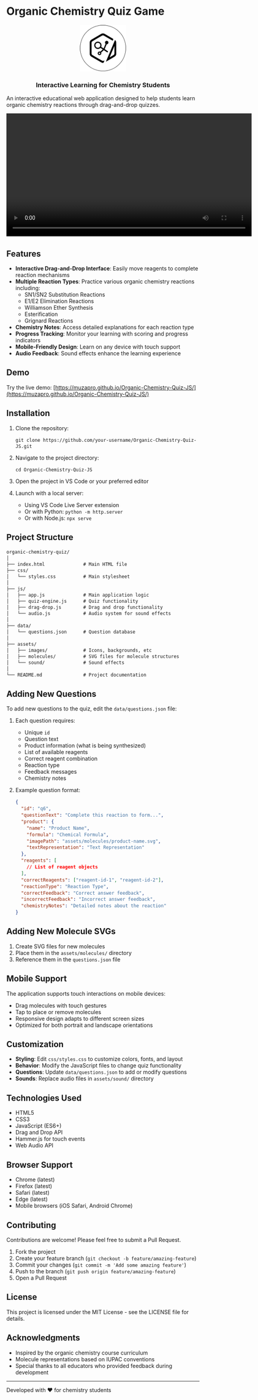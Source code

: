 # Organic Chemistry Quiz Game

<div align="center">
  <img src="assets/images/favicon.png" alt="Organic Chemistry Quiz Logo" width="120px" height="120px"/>
  <h3>Interactive Learning for Chemistry Students</h3>
</div>

An interactive educational web application designed to help students learn organic chemistry reactions through drag-and-drop quizzes.

<div align="center">
  <video src="docs/trailer/Organic_chem_quiz_TRAILER.m4v" controls width="640" alt="Organic Chemistry Quiz Trailer"></video>
</div>

## Features

- **Interactive Drag-and-Drop Interface**: Easily move reagents to complete reaction mechanisms
- **Multiple Reaction Types**: Practice various organic chemistry reactions including:
  - SN1/SN2 Substitution Reactions
  - E1/E2 Elimination Reactions
  - Williamson Ether Synthesis
  - Esterification
  - Grignard Reactions
- **Chemistry Notes**: Access detailed explanations for each reaction type
- **Progress Tracking**: Monitor your learning with scoring and progress indicators
- **Mobile-Friendly Design**: Learn on any device with touch support
- **Audio Feedback**: Sound effects enhance the learning experience

## Demo

Try the live demo: [https://muzapro.github.io/Organic-Chemistry-Quiz-JS/](https://muzapro.github.io/Organic-Chemistry-Quiz-JS/)

## Installation

1. Clone the repository:
   ```
   git clone https://github.com/your-username/Organic-Chemistry-Quiz-JS.git
   ```

2. Navigate to the project directory:
   ```
   cd Organic-Chemistry-Quiz-JS
   ```

3. Open the project in VS Code or your preferred editor

4. Launch with a local server:
   - Using VS Code Live Server extension
   - Or with Python: `python -m http.server`
   - Or with Node.js: `npx serve`

## Project Structure

```
organic-chemistry-quiz/
│
├── index.html              # Main HTML file
├── css/
│   └── styles.css          # Main stylesheet
│
├── js/
│   ├── app.js              # Main application logic
│   ├── quiz-engine.js      # Quiz functionality
│   ├── drag-drop.js        # Drag and drop functionality
│   └── audio.js            # Audio system for sound effects
│
├── data/
│   └── questions.json      # Question database
│
├── assets/
│   ├── images/             # Icons, backgrounds, etc
│   ├── molecules/          # SVG files for molecule structures
│   └── sound/              # Sound effects
│
└── README.md               # Project documentation
```

## Adding New Questions

To add new questions to the quiz, edit the `data/questions.json` file:

1. Each question requires:
   - Unique `id`
   - Question text
   - Product information (what is being synthesized)
   - List of available reagents
   - Correct reagent combination
   - Reaction type
   - Feedback messages
   - Chemistry notes

2. Example question format:
   ```json
   {
     "id": "q6",
     "questionText": "Complete this reaction to form...",
     "product": {
       "name": "Product Name",
       "formula": "Chemical Formula",
       "imagePath": "assets/molecules/product-name.svg",
       "textRepresentation": "Text Representation"
     },
     "reagents": [
       // List of reagent objects
     ],
     "correctReagents": ["reagent-id-1", "reagent-id-2"],
     "reactionType": "Reaction Type",
     "correctFeedback": "Correct answer feedback",
     "incorrectFeedback": "Incorrect answer feedback",
     "chemistryNotes": "Detailed notes about the reaction"
   }
   ```

## Adding New Molecule SVGs

1. Create SVG files for new molecules
2. Place them in the `assets/molecules/` directory
3. Reference them in the `questions.json` file

## Mobile Support

The application supports touch interactions on mobile devices:
- Drag molecules with touch gestures
- Tap to place or remove molecules
- Responsive design adapts to different screen sizes
- Optimized for both portrait and landscape orientations

## Customization

- **Styling**: Edit `css/styles.css` to customize colors, fonts, and layout
- **Behavior**: Modify the JavaScript files to change quiz functionality
- **Questions**: Update `data/questions.json` to add or modify questions
- **Sounds**: Replace audio files in `assets/sound/` directory

## Technologies Used

- HTML5
- CSS3 
- JavaScript (ES6+)
- Drag and Drop API
- Hammer.js for touch events
- Web Audio API

## Browser Support

- Chrome (latest)
- Firefox (latest)
- Safari (latest)
- Edge (latest)
- Mobile browsers (iOS Safari, Android Chrome)

## Contributing

Contributions are welcome! Please feel free to submit a Pull Request.

1. Fork the project
2. Create your feature branch (`git checkout -b feature/amazing-feature`)
3. Commit your changes (`git commit -m 'Add some amazing feature'`)
4. Push to the branch (`git push origin feature/amazing-feature`)
5. Open a Pull Request

## License

This project is licensed under the MIT License - see the LICENSE file for details.

## Acknowledgments

- Inspired by the organic chemistry course curriculum
- Molecule representations based on IUPAC conventions
- Special thanks to all educators who provided feedback during development

---

Developed with ❤️ for chemistry students

